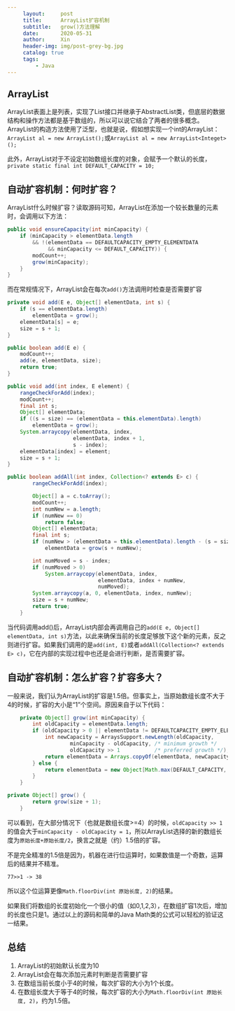 ```yaml
---
     layout:     post   				    
     title:      ArrayList扩容机制				
     subtitle:   grow()方法理解
     date:       2020-05-31	
     author:     Xin 						
     header-img: img/post-grey-bg.jpg 	
     catalog: true 						
     tags:								
         - Java
---
```


## ArrayList

ArrayList表面上是列表，实现了List接口并继承于AbstractList类，但底层的数据结构和操作方法都是基于数组的，所以可以说它结合了两者的很多概念。ArrayList的构造方法使用了泛型，也就是说，假如想实现一个int的ArrayList：
`ArrayList al = new ArrayList();`或`ArrayList al = new ArrayList<Integet>();`

此外，ArrayList对于不设定初始数组长度的对象，会赋予一个默认的长度，`private static final int DEFAULT_CAPACITY = 10;`

## 自动扩容机制：何时扩容？

ArrayList什么时候扩容？读取源码可知，ArrayList在添加一个较长数量的元素时，会调用以下方法：

```java
public void ensureCapacity(int minCapacity) {
    if (minCapacity > elementData.length
        && !(elementData == DEFAULTCAPACITY_EMPTY_ELEMENTDATA
             && minCapacity <= DEFAULT_CAPACITY)) {
        modCount++;
        grow(minCapacity);
    }
}
```

而在常规情况下，ArrayList会在每次`add()`方法调用时检查是否需要扩容

```java
private void add(E e, Object[] elementData, int s) {
    if (s == elementData.length)
        elementData = grow();
    elementData[s] = e;
    size = s + 1;
}

public boolean add(E e) {
    modCount++;
    add(e, elementData, size);
    return true;
}

public void add(int index, E element) {
    rangeCheckForAdd(index);
    modCount++;
    final int s;
    Object[] elementData;
    if ((s = size) == (elementData = this.elementData).length)
        elementData = grow();
    System.arraycopy(elementData, index,
                     elementData, index + 1,
                     s - index);
    elementData[index] = element;
    size = s + 1;
}

public boolean addAll(int index, Collection<? extends E> c) {
        rangeCheckForAdd(index);

        Object[] a = c.toArray();
        modCount++;
        int numNew = a.length;
        if (numNew == 0)
            return false;
        Object[] elementData;
        final int s;
        if (numNew > (elementData = this.elementData).length - (s = size))
            elementData = grow(s + numNew);

        int numMoved = s - index;
        if (numMoved > 0)
            System.arraycopy(elementData, index,
                             elementData, index + numNew,
                             numMoved);
        System.arraycopy(a, 0, elementData, index, numNew);
        size = s + numNew;
        return true;
    }
```

当代码调用add()后，ArrayList内部会再调用自己的`add(E e, Object[] elementData, int s)`方法，以此来确保当前的长度足够放下这个新的元素，反之则进行扩容。如果我们调用的是`add(int, E)`或者`addAll(Collection<? extends E> c)`，它在内部的实现过程中也还是会进行判断，是否需要扩容。

## 自动扩容机制：怎么扩容？扩容多大？

一般来说，我们认为ArrayList的扩容是1.5倍。但事实上，当原始数组长度不大于4的时候，扩容的大小是“1”个空间。原因来自于以下代码：

```java
    private Object[] grow(int minCapacity) {
        int oldCapacity = elementData.length;
        if (oldCapacity > 0 || elementData != DEFAULTCAPACITY_EMPTY_ELEMENTDATA) {
            int newCapacity = ArraysSupport.newLength(oldCapacity,
                    minCapacity - oldCapacity, /* minimum growth */
                    oldCapacity >> 1           /* preferred growth */);
            return elementData = Arrays.copyOf(elementData, newCapacity);
        } else {
            return elementData = new Object[Math.max(DEFAULT_CAPACITY, minCapacity)];
        }
    }

private Object[] grow() {
        return grow(size + 1);
    }
```

可以看到，在大部分情况下（也就是数组长度>=4）的时候，`oldCapacity >> 1`的值会大于`minCapacity - oldCapacity = 1`，所以ArrayList选择的新的数组长度为`原始长度+原始长度/2`，换言之就是（约）1.5倍的扩容。

不是完全精准的1.5倍是因为，机器在进行位运算时，如果数值是一个奇数，运算后的结果并不精准。

`77>>1 -> 38`

所以这个位运算更像`Math.floorDiv(int 原始长度, 2)`的结果。

如果我们将数组的长度初始化一个很小的值（如0,1,2,3），在数组扩容1次后，增加的长度也只是1。通过以上的源码和简单的Java Math类的公式可以轻松的验证这一结果。

## 总结

1. ArrayList的初始默认长度为10
2. ArrayList会在每次添加元素时判断是否需要扩容
3. 在数组当前长度小于4的时候，每次扩容的大小为1个长度。
4. 在数组长度大于等于4的时候，每次扩容的大小为`Math.floorDiv(int 原始长度, 2)`，约为1.5倍。

